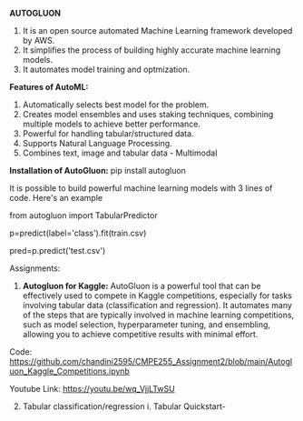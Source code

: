 **AUTOGLUON**

1. It is an open source automated Machine Learning framework developed by AWS.
2. It simplifies the process of building highly accurate machine learning models.
3. It automates model training and optmization.

**Features of AutoML:**
1. Automatically selects best model for the problem.
2. Creates model ensembles and uses staking techniques, combining multiple models to achieve better performance.
3. Powerful for handling tabular/structured data.
4. Supports Natural Language Processing.
5. Combines text, image and tabular data - Multimodal

**Installation of AutoGluon:**
pip install autogluon

It is possible to build powerful machine learning models with 3 lines of code. Here's an example

from autogluon import TabularPredictor

p=predict(label='class').fit(train.csv)

pred=p.predict('test.csv')

Assignments:

1. **Autogluon for Kaggle:** AutoGluon is a powerful tool that can be effectively used to compete in Kaggle competitions, especially for tasks involving tabular data (classification and regression). It automates many of the steps that are typically involved in machine learning competitions, such as model selection, hyperparameter tuning, and ensembling, allowing you to achieve competitive results with minimal effort.

  Code: https://github.com/chandini2595/CMPE255_Assignment2/blob/main/Autogluon_Kaggle_Competitions.ipynb
   
  Youtube Link: https://youtu.be/wq_VjjLTwSU

2. Tabular classification/regression
   i. Tabular Quickstart- 

